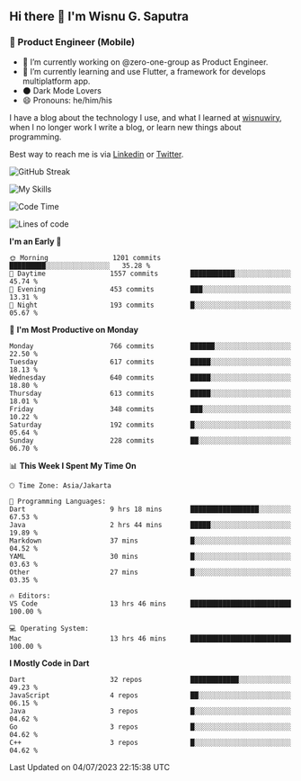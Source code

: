## Hi there 👋 I'm Wisnu G. Saputra

### :mobile_phone_off: Product Engineer (Mobile)

- 🔭 I’m currently working on @zero-one-group as Product Engineer.
- 🌱 I’m currently learning and use Flutter, a framework for develops multiplatform app.
- 🌑 Dark Mode Lovers
- 😄 Pronouns: he/him/his

I have a blog about the technology I use, and what I learned at [wisnuwiry](https://wisnuwiry.space/), when I no longer work I write a blog, or learn new things about programming.

Best way to reach me is via [Linkedin](https://www.linkedin.com/in/wisnu-saputra/) or [Twitter](https://twitter.com/wisnuwiry).

![GitHub Streak](https://streak-stats.demolab.com?user=wisnuwiry&theme=dark&hide_border=true)

![My Skills](https://skillicons.dev/icons?i=dart,flutter,kotlin,swift,go,js,css,neovim,git,linux&perline=5)

<!--START_SECTION:waka-->
![Code Time](http://img.shields.io/badge/Code%20Time-563%20hrs%2051%20mins-blue)

![Lines of code](https://img.shields.io/badge/From%20Hello%20World%20I%27ve%20Written-4.6%20million%20lines%20of%20code-blue)

**I'm an Early 🐤** 

```text
🌞 Morning                1201 commits        █████████░░░░░░░░░░░░░░░░   35.28 % 
🌆 Daytime                1557 commits        ███████████░░░░░░░░░░░░░░   45.74 % 
🌃 Evening                453 commits         ███░░░░░░░░░░░░░░░░░░░░░░   13.31 % 
🌙 Night                  193 commits         █░░░░░░░░░░░░░░░░░░░░░░░░   05.67 % 
```
📅 **I'm Most Productive on Monday** 

```text
Monday                   766 commits         ██████░░░░░░░░░░░░░░░░░░░   22.50 % 
Tuesday                  617 commits         █████░░░░░░░░░░░░░░░░░░░░   18.13 % 
Wednesday                640 commits         █████░░░░░░░░░░░░░░░░░░░░   18.80 % 
Thursday                 613 commits         █████░░░░░░░░░░░░░░░░░░░░   18.01 % 
Friday                   348 commits         ███░░░░░░░░░░░░░░░░░░░░░░   10.22 % 
Saturday                 192 commits         █░░░░░░░░░░░░░░░░░░░░░░░░   05.64 % 
Sunday                   228 commits         ██░░░░░░░░░░░░░░░░░░░░░░░   06.70 % 
```


📊 **This Week I Spent My Time On** 

```text
🕑︎ Time Zone: Asia/Jakarta

💬 Programming Languages: 
Dart                     9 hrs 18 mins       █████████████████░░░░░░░░   67.53 % 
Java                     2 hrs 44 mins       █████░░░░░░░░░░░░░░░░░░░░   19.89 % 
Markdown                 37 mins             █░░░░░░░░░░░░░░░░░░░░░░░░   04.52 % 
YAML                     30 mins             █░░░░░░░░░░░░░░░░░░░░░░░░   03.63 % 
Other                    27 mins             █░░░░░░░░░░░░░░░░░░░░░░░░   03.35 % 

🔥 Editors: 
VS Code                  13 hrs 46 mins      █████████████████████████   100.00 % 

💻 Operating System: 
Mac                      13 hrs 46 mins      █████████████████████████   100.00 % 
```

**I Mostly Code in Dart** 

```text
Dart                     32 repos            ████████████░░░░░░░░░░░░░   49.23 % 
JavaScript               4 repos             ██░░░░░░░░░░░░░░░░░░░░░░░   06.15 % 
Java                     3 repos             █░░░░░░░░░░░░░░░░░░░░░░░░   04.62 % 
Go                       3 repos             █░░░░░░░░░░░░░░░░░░░░░░░░   04.62 % 
C++                      3 repos             █░░░░░░░░░░░░░░░░░░░░░░░░   04.62 % 
```




 Last Updated on 04/07/2023 22:15:38 UTC
<!--END_SECTION:waka-->
